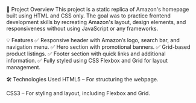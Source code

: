 📌 Project Overview
This project is a static replica of Amazon's homepage built using HTML and CSS only. The goal was to practice frontend development skills by recreating Amazon's layout, design elements, and responsiveness without using JavaScript or any frameworks.

💡 Features
✅ Responsive header with Amazon’s logo, search bar, and navigation menu.
✅ Hero section with promotional banners.
✅ Grid-based product listings.
✅ Footer section with quick links and additional information.
✅ Fully styled using CSS Flexbox and Grid for layout management.

🛠 Technologies Used
HTML5 – For structuring the webpage.

CSS3 – For styling and layout, including Flexbox and Grid.